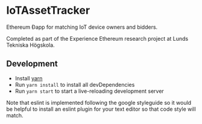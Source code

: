 # IoTAssetTracker
Ethereum Ðapp for matching IoT device owners and bidders.

Completed as part of the Experience Ethereum research project at Lunds Tekniska Högskola.

## Development
* Install [yarn](https://yarnpkg.com/en/docs/install#mac-stable)
* Run ```yarn install``` to install all devDependencies
* Run ```yarn start``` to start a live-reloading development server

Note that eslint is implemented following the google styleguide so it would be helpful to install an eslint plugin for your text editor so that code style will match.
